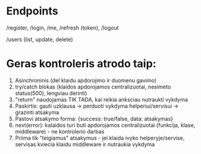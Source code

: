 # Endpoints

/register, /login, /me, /refresh (token), /logout

/users (list, update, delete)

# Geras kontroleris atrodo taip:

1. Asinchroninis (del klaidu apdorojimo ir duomenu gavimo)
2. try/catch blokas (klaidos apdorojamos centralizuotai,
   nesimeto status(500), lengviau derinti)
3. "return" naudojamas TIK TADA, kai reikia anksciau nutraukti vykdyma
4. Paskirtis: gauti uzklausa -> perduoti vykdyma helperiui/servisui -> grazinti atsakyma
5. Pastovi atsakymo forma: {success: true/false, data: atsakymas}
6. next(error): kalaidos turi buti apdorojamos
   centralizuotai (funkcija, klase, middleware) - ne kontrolerio darbas
7. Priima tik "teigiamus" atsakymus - jei klaida ivyko helperyje/servise,
   servisas kviecia klaidu middleware ir nutraukia vykdyma
